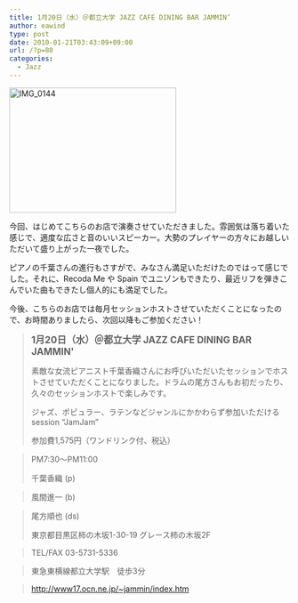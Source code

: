 ```yaml
---
title: 1月20日（水）＠都立大学 JAZZ CAFE DINING BAR JAMMIN’
author: eawind
type: post
date: 2010-01-21T03:43:09+09:00
url: /?p=80
categories:
  - Jazz
---
```

<span class="mt-enclosure mt-enclosure-image" style="display: inline;"><a href="/img/wp/2010/01/IMG_0144.jpg"><img class="alignnone size-medium wp-image-879" src="/img/wp/2010/01/IMG_0144.jpg" alt="IMG_0144" width="300" height="225" srcset="/img/wp/2010/01/IMG_0144.jpg 300w, /img/wp/2010/01/IMG_0144-1024x768.jpg 1024w" sizes="(max-width: 300px) 100vw, 300px" /></a></span>

今回、はじめてこちらのお店で演奏させていただきました。雰囲気は落ち着いた感じで、適度な広さと音のいいスピーカー。大勢のプレイヤーの方々にお越しいただいて盛り上がった一夜でした。

ピアノの千葉さんの進行もさすがで、みなさん満足いただけたのではって感じでした。それに、Recoda Me や Spain でユニゾンもできたり、最近リフを弾きこんでいた曲もできたし個人的にも満足でした。

今後、こちらのお店では毎月セッションホストさせていただくことになったので、お時間ありましたら、次回以降もご参加ください！

> **<big>1月20日（水）＠都立大学 JAZZ CAFE DINING BAR JAMMIN'</big>**
>
> 素敵な女流ピアニスト千葉香織さんにお呼びいただいたセッションでホストさせていただくことになりました。ドラムの尾方さんもお初だったり、久々のセッションホストで楽しみです。
>
> ジャズ、ポピュラー、ラテンなどジャンルにかかわらず参加いただけるsession &#8220;JamJam&#8221;
>
> 参加費1,575円（ワンドリンク付、税込）

> PM7:30〜PM11:00
>
> 千葉香織 (p)

> 風間進一 (b)

> 尾方順也 (ds)
>
> 東京都目黒区柿の木坂1-30-19 グレース柿の木坂2F

> TEL/FAX 03-5731-5336

> 東急東横線都立大学駅　徒歩3分

> http://www17.ocn.ne.jp/~jammin/index.htm

